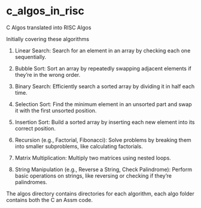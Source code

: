 # c_algos_in_risc
C Algos translated into RISC Algos

Initially covering these algorithms

1. Linear Search: Search for an element in an array by checking each one sequentially.

2. Bubble Sort: Sort an array by repeatedly swapping adjacent elements if they’re in the wrong order.

3. Binary Search: Efficiently search a sorted array by dividing it in half each time.

4. Selection Sort: Find the minimum element in an unsorted part and swap it with the first unsorted position.

5. Insertion Sort: Build a sorted array by inserting each new element into its correct position.

6. Recursion (e.g., Factorial, Fibonacci): Solve problems by breaking them into smaller subproblems, like calculating factorials.

7. Matrix Multiplication: Multiply two matrices using nested loops.

8. String Manipulation (e.g., Reverse a String, Check Palindrome): Perform basic operations on strings, like reversing or checking if they’re palindromes.

The algos directory contains directories for each algorithm, each algo folder contains both the C an Assm code.
